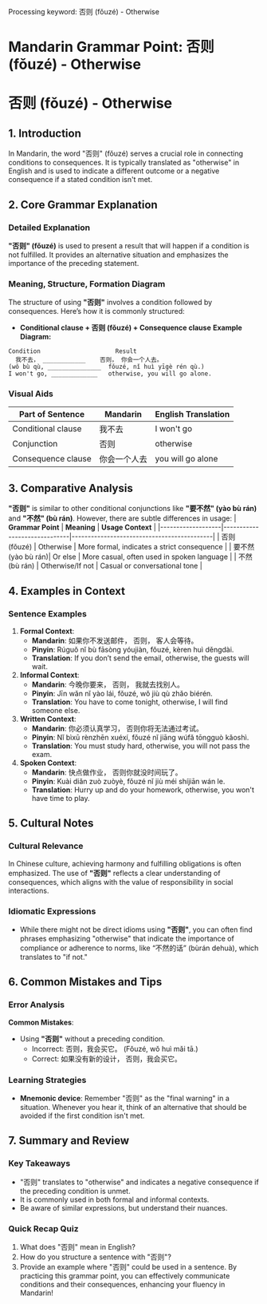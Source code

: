 Processing keyword: 否则 (fǒuzé) - Otherwise
# Mandarin Grammar Point: 否则 (fǒuzé) - Otherwise
# 否则 (fǒuzé) - Otherwise
## 1. Introduction
In Mandarin, the word "否则" (fǒuzé) serves a crucial role in connecting conditions to consequences. It is typically translated as "otherwise" in English and is used to indicate a different outcome or a negative consequence if a stated condition isn't met.
## 2. Core Grammar Explanation
### Detailed Explanation
**"否则" (fǒuzé)** is used to present a result that will happen if a condition is not fulfilled. It provides an alternative situation and emphasizes the importance of the preceding statement.
### Meaning, Structure, Formation Diagram
The structure of using **"否则"** involves a condition followed by consequences. Here’s how it is commonly structured:
- **Conditional clause + 否则 (fǒuzé) + Consequence clause**
**Example Diagram:**
```
Condition                     Result
  我不去， ____________    否则， 你会一个人去。
(wǒ bù qù, _______________  fǒuzé, nǐ huì yīgè rén qù.)
I won't go, _____________   otherwise, you will go alone.
```
### Visual Aids
| **Part of Sentence**          | **Mandarin**       | **English Translation**  |
|-------------------------------|--------------------|---------------------------|
| Conditional clause            | 我不去              | I won't go                |
| Conjunction                   | 否则                | otherwise                 |
| Consequence clause            | 你会一个人去        | you will go alone         |
## 3. Comparative Analysis
**"否则"** is similar to other conditional conjunctions like **"要不然" (yào bù rán)** and **"不然" (bù rán)**. However, there are subtle differences in usage:
| **Grammar Point** | **Meaning**                  | **Usage Context**                          |
|-------------------|------------------------------|--------------------------------------------|
| 否则 (fǒuzé)      | Otherwise                    | More formal, indicates a strict consequence |
| 要不然 (yào bù rán)| Or else                    | More casual, often used in spoken language   |
| 不然 (bù rán)    | Otherwise/If not            | Casual or conversational tone                |
## 4. Examples in Context
### Sentence Examples
1. **Formal Context**:  
   - **Mandarin**: 如果你不发送邮件， 否则， 客人会等待。  
   - **Pinyin**: Rúguǒ nǐ bù fāsòng yóujiàn, fǒuzé, kèren huì děngdài.  
   - **Translation**: If you don’t send the email, otherwise, the guests will wait.
2. **Informal Context**:  
   - **Mandarin**: 今晚你要来， 否则， 我就去找别人。  
   - **Pinyin**: Jīn wǎn nǐ yào lái, fǒuzé, wǒ jiù qù zhǎo biérén.  
   - **Translation**: You have to come tonight, otherwise, I will find someone else.
3. **Written Context**:  
   - **Mandarin**: 你必须认真学习， 否则你将无法通过考试。  
   - **Pinyin**: Nǐ bìxū rènzhēn xuéxí, fǒuzé nǐ jiāng wúfǎ tōngguò kǎoshì.  
   - **Translation**: You must study hard, otherwise, you will not pass the exam.
4. **Spoken Context**:  
   - **Mandarin**: 快点做作业， 否则你就没时间玩了。  
   - **Pinyin**: Kuài diǎn zuò zuòyè, fǒuzé nǐ jiù méi shíjiān wán le.  
   - **Translation**: Hurry up and do your homework, otherwise, you won't have time to play.
## 5. Cultural Notes
### Cultural Relevance
In Chinese culture, achieving harmony and fulfilling obligations is often emphasized. The use of **"否则"** reflects a clear understanding of consequences, which aligns with the value of responsibility in social interactions. 
### Idiomatic Expressions
- While there might not be direct idioms using **"否则"**, you can often find phrases emphasizing "otherwise" that indicate the importance of compliance or adherence to norms, like “不然的话” (bùrán dehuà), which translates to "if not."
## 6. Common Mistakes and Tips
### Error Analysis
**Common Mistakes**:
- Using **"否则"** without a preceding condition.
  - Incorrect: 否则，我会买它。 (Fǒuzé, wǒ huì mǎi tā.) 
  - Correct: 如果没有新的设计， 否则，我会买它。
### Learning Strategies
- **Mnemonic device**: Remember "否则" as the "final warning" in a situation. Whenever you hear it, think of an alternative that should be avoided if the first condition isn't met.
## 7. Summary and Review
### Key Takeaways
- "否则" translates to "otherwise" and indicates a negative consequence if the preceding condition is unmet.
- It is commonly used in both formal and informal contexts.
- Be aware of similar expressions, but understand their nuances.
### Quick Recap Quiz
1. What does "否则" mean in English?
2. How do you structure a sentence with "否则"?
3. Provide an example where "否则" could be used in a sentence.
By practicing this grammar point, you can effectively communicate conditions and their consequences, enhancing your fluency in Mandarin!

